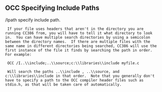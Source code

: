 ## OCC Specifying Include Paths

 /Ipath    specify include path.  
 
     If your file uses headers that aren't in the directory you are running CC386 from, you will have to tell it what directory to look in.  You can have multiple search directories by using a semicolon between the directory names.  If there are multiple files with the same name in different directories being searched, CC386 will use the first instance of the file it finds by searching the path in order.  For example:
 
     OCC /I..\\include;..\\source;c:\\libraries\\include myfile.c
 
     Will search the paths ..\\include , ..\\source, and c:\\libraries\\include in that order.  Note that you generally don't have to specify a path to the OCC compiler header files such as stdio.h, as that will be taken care of automatically.
 
 
 
  
  